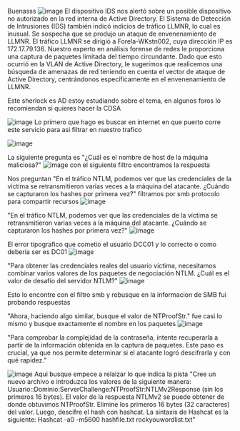 Buenasss
![image](https://github.com/user-attachments/assets/278b7e42-fded-4759-8206-7f9671247b28)
El dispositivo IDS nos alertó sobre un posible dispositivo no autorizado en la red interna de Active Directory. El Sistema de Detección de Intrusiones (IDS) también indicó indicios de tráfico LLMNR, lo cual es inusual. Se sospecha que se produjo un ataque de envenenamiento de LLMNR. El tráfico LLMNR se dirigió a Forela-WKstn002, cuya dirección IP es 172.17.79.136. Nuestro experto en análisis forense de redes le proporciona una captura de paquetes limitada del tiempo circundante. Dado que esto ocurrió en la VLAN de Active Directory, le sugerimos que realicemos una búsqueda de amenazas de red teniendo en cuenta el vector de ataque de Active Directory, centrándonos específicamente en el envenenamiento de LLMNR.

Este sherlock es AD estoy estudiando sobre el tema, en algunos foros lo recomiendan si quieres hacer la CDSA

![image](https://github.com/user-attachments/assets/a2f59275-62fd-4f58-a69a-6aba59589969)
Lo primero que hago es buscar en internet en que puerto corre este servicio para asi filtrar en nuestro trafico

![image](https://github.com/user-attachments/assets/b089034f-4c5e-4c80-9c42-ff7002096ab6)

La siguiente pregunta es "¿Cuál es el nombre de host de la máquina maliciosa?"
![image](https://github.com/user-attachments/assets/8f781569-2ba9-464f-80fd-f8f04bed4e66)
con el siguiente filtro encontramos la respuesta

Nos preguntan "En el tráfico NTLM, podemos ver que las credenciales de la víctima se retransmitieron varias veces a la máquina del atacante. ¿Cuándo se capturaron los hashes por primera vez?" filtramos por smb protocolo para compartir recursos
![image](https://github.com/user-attachments/assets/3ffdde90-8c3e-4e23-b96c-dc6fcb33219f)

"En el tráfico NTLM, podemos ver que las credenciales de la víctima se retransmitieron varias veces a la máquina del atacante. ¿Cuándo se capturaron los hashes por primera vez?"
![image](https://github.com/user-attachments/assets/217c1ee9-b3e3-4acb-af21-ff3a6a0a0f65)

El error tipografico que cometio el usuario DCC01 y lo correcto o como deberia ser es DC01
![image](https://github.com/user-attachments/assets/770904bd-6315-4f76-806b-81cc079e63b4)

"Para obtener las credenciales reales del usuario víctima, necesitamos combinar varios valores de los paquetes de negociación NTLM. ¿Cuál es el valor de desafío del servidor NTLM?"
![image](https://github.com/user-attachments/assets/0d41dfe3-90b7-4033-808d-e3f480e35d52)

Esto lo encontre con el filtro smb y rebusque en la informacion de SMB fui probando respuestas

"Ahora, haciendo algo similar, busque el valor de NTProofStr." fue casi lo mismo y busque exactamente el nombre en los paquetes
![image](https://github.com/user-attachments/assets/70c466b8-de85-4b9b-bc4e-2d47560dc4d7)

"Para comprobar la complejidad de la contraseña, intente recuperarla a partir de la información obtenida en la captura de paquetes. Este paso es crucial, ya que nos permite determinar si el atacante logró descifrarla y con qué rapidez."

![image](https://github.com/user-attachments/assets/9570edfd-6993-453b-9209-7efaf93b6660)
Aqui busque empece a relaizar lo que indica la pista "Cree un nuevo archivo e introduzca los valores de la siguiente manera: Usuario::Dominio:ServerChallenge:NTProofStr:NTLMv2Response (sin los primeros 16 bytes). El valor de la respuesta NTLMv2 se puede obtener de donde obtuvimos NTProofStr. Elimine los primeros 16 bytes (32 caracteres) del valor. Luego, descifre el hash con hashcat. La sintaxis de Hashcat es la siguiente: Hashcat -a0 -m5600 hashfile.txt rockyouwordlist.txt"


